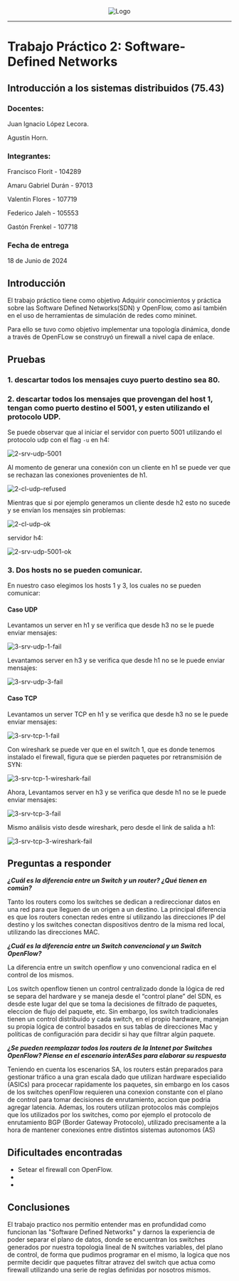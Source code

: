 <div style="text-align: center;">
  <img src="images/logo-fiuba.png" alt="Logo">
</div>

---

  # Trabajo Práctico 2: Software-Defined Networks

  ## Introducción a los sistemas distribuidos (75.43)

  ### Docentes:
  Juan Ignacio López Lecora.

  Agustín Horn.

  ### Integrantes:

  Francisco Florit - 104289

  Amaru Gabriel Durán - 97013

  Valentín Flores - 107719

  Federico Jaleh - 105553

  Gastón Frenkel - 107718

  ### Fecha de entrega

  18 de Junio de 2024



<div style="page-break-after: always;"></div>

## Introducción

El trabajo práctico tiene como objetivo Adquirir conocimientos y práctica sobre las Software Defined Networks(SDN) y OpenFlow, como así también en el uso de herramientas de simulación de redes como mininet.

Para ello se tuvo como objetivo implementar una topología dinámica, donde a través de OpenFLow se construyó un firewall a nivel capa de enlace.


## Pruebas

### 1. descartar todos los mensajes cuyo puerto destino sea 80.

### 2. descartar todos los mensajes que provengan del host 1, tengan como puerto destino el 5001, y esten utilizando el protocolo UDP.

Se puede observar que al iniciar el servidor con puerto 5001 utilizando el protocolo udp con el flag `-u` en h4:

![2-srv-udp-5001](images/2-srv-udp-5001.png)

Al momento de generar una conexión con un cliente en h1 se puede ver que se rechazan las conexiones provenientes de h1.

![2-cl-udp-refused](images/2-cl-udp-refused.png)

Mientras que si por ejemplo generamos un cliente desde h2 esto no sucede y se envían los mensajes sin problemas:

![2-cl-udp-ok](images/2-cl-udp-ok.png)

servidor h4:

![2-srv-udp-5001-ok](images/2-srv-udp-5001-ok.png)


### 3. Dos hosts no se pueden comunicar.

En nuestro caso elegimos los hosts 1 y 3, los cuales no se pueden comunicar:

#### Caso UDP

Levantamos un server en h1 y se verifica que desde h3 no se le puede enviar mensajes:

![3-srv-udp-1-fail](images/3-srv-udp-1-fail.png)

Levantamos server en h3 y se verifica que desde h1 no se le puede enviar mensajes:

![3-srv-udp-3-fail](images/3-srv-udp-3-fail.png)

#### Caso TCP

Levantamos un server TCP en h1 y se verifica que desde h3 no se le puede enviar mensajes:

![3-srv-tcp-1-fail](images/3-srv-tcp-1-fail.png)

Con wireshark se puede ver que en el switch 1, que es donde tenemos instalado el firewall, figura que se pierden paquetes por retransmisión de SYN:

![3-srv-tcp-1-wireshark-fail](images/3-srv-tcp-1-wireshark-fail.png)

Ahora, Levantamos server en h3 y se verifica que desde h1 no se le puede enviar mensajes:

![3-srv-tcp-3-fail](images/3-srv-tcp-3-fail.png)

Mismo análisis visto desde wireshark, pero desde el link de salida a h1:

![3-srv-tcp-3-wireshark-fail](images/3-srv-tcp-3-wireshark-fail.png)

## Preguntas a responder

_**¿Cuál es la diferencia entre un Switch y un router? ¿Qué tienen en común?**_

Tanto los routers como los switches se dedican a redireccionar datos en una red para que lleguen de un origen a un destino. La principal diferencia es que los routers conectan redes entre sí utilizando las direcciones IP del destino y los switches conectan dispositivos dentro de la misma red local, utilizando las direcciones MAC.


_**¿Cuál es la diferencia entre un Switch convencional y un Switch OpenFlow?**_

La diferencia entre un switch openflow y uno convencional radica en el control de los mismos. 

Los switch openflow tienen un control centralizado donde la lógica de red se separa del hardware y se maneja desde el “control plane” del SDN, es desde este lugar del que se toma la decisiones de filtrado de paquetes, eleccion de flujo del paquete, etc. Sin embargo, los switch tradicionales tienen un control distribuido y cada switch, en el propio hardware, manejan su propia lógica de control basados en sus tablas de direcciones Mac y políticas de configuración para decidir si hay que filtrar algún paquete.


_**¿Se pueden reemplazar todos los routers de la Intenet por Switches OpenFlow? Piense en el escenario interASes para
elaborar su respuesta**_

Teniendo en cuenta los escenarios SA, los routers están preparados para gestionar tráfico a una gran escala dado que utilizan hardware especialido (ASICs) para procecar rapidamente los paquetes, sin embargo en los casos de los switches openFlow requieren una conexion constante con el plano de control para tomar decisiones de enrutamiento, accion que podria agregar latencia. Ademas, los routers utilizan protocolos más complejos que los utilizados por los switches, como por ejemplo el protocolo de enrutamiento BGP (Border Gateway Protocolo), utilizado precisamente a la hora de mantener conexiones entre distintos sistemas autonomos (AS)

## Dificultades encontradas

- Setear el firewall con OpenFlow.
- 
-

## Conclusiones

El trabajo practico nos permitio entender mas en profundidad como funcionan las "Software Defined Networks" y darnos la experiencia de poder separar el plano de datos, donde se encuentran los switches generados por nuestra topologia lineal de N switches variables, del plano de control, de forma que pudimos programar en el mismo, la logica que nos permite decidir que paquetes filtrar atravez del switch que actua como firewall utilizando una serie de reglas definidas por nosotros mismos.
